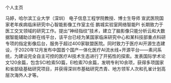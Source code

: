 个人主页

马婷，哈尔滨工业大学（深圳） 电子信息工程学院教授、博士生导师 宣武医院国家老年疾病临床研究中心智能影像工作室主任 鹏城实验室网络智能PI 长期致力于医工交叉领域的研究工作。提出“神经指纹”技术，建立了脑影像只能分析云和大数据智能辅助诊断在线平台，该平台已经为某国家临床研究中心和某科技部重点科研专项的指定影像后台，服务于超过400家联盟医院。同时致力于医疗AI开源生态建设，于2020年12月发布中国首个国产一体化医疗AI流水线+开源平台——素问系统，为建设完全自主可控的医疗AI技术生态进行了开拓性的探索。发表国际学术论文120余篇，包含SCI检索50篇，EI检索70余篇，发明专利10余项，获得多项国家和省部级基础研究项目，并获得深圳市基础研究杰青、地方领军人次和孔雀计划高层次海外人才等。
